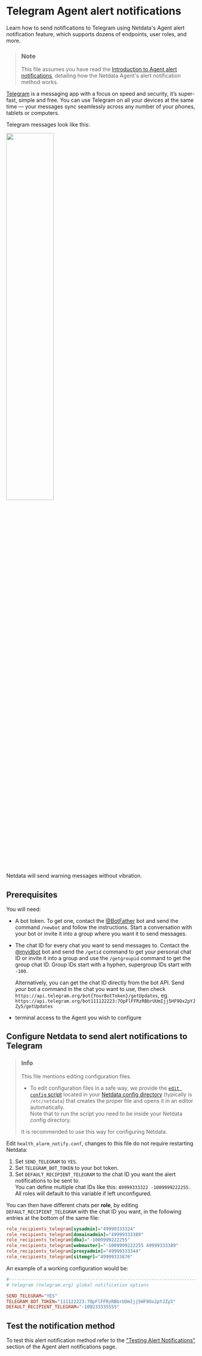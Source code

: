 # Telegram Agent alert notifications

Learn how to send notifications to Telegram using Netdata's Agent alert notification feature, which supports dozens of endpoints, user roles, and more.

> ### Note
>
> This file assumes you have read the [Introduction to Agent alert notifications](https://github.com/netdata/netdata/blob/master/health/notifications/README.md), detailing how the Netdata Agent's alert notification method works.

[Telegram](https://telegram.org/) is a messaging app with a focus on speed and security, it’s super-fast, simple and free. You can use Telegram on all your devices at the same time — your messages sync seamlessly across any number of your phones, tablets or computers.

Telegram messages look like this:

<img src="https://user-images.githubusercontent.com/1153921/66612223-f07dfb80-eb75-11e9-976f-5734ffd93ecd.png" width="50%">

Netdata will send warning messages without vibration.

## Prerequisites

You will need:

- A bot token. To get one, contact the [@BotFather](https://t.me/BotFather) bot and send the command `/newbot` and follow the instructions.
  Start a conversation with your bot or invite it into a group where you want it to send messages.
- The chat ID for every chat you want to send messages to. Contact the [@myidbot](https://t.me/myidbot) bot and send the `/getid` command to get your personal chat ID or invite it into a group and use the `/getgroupid` command to get the group chat ID. Group IDs start with a hyphen, supergroup IDs start with `-100`.  

    Alternatively, you can get the chat ID directly from the bot API. Send *your* bot a command in the chat you want to use, then check `https://api.telegram.org/bot{YourBotToken}/getUpdates`, eg.  `https://api.telegram.org/bot111122223:7OpFlFFRzRBbrUUmIjj5HF9Ox2pYJZy5/getUpdates`
- terminal access to the Agent you wish to configure

## Configure Netdata to send alert notifications to Telegram

> ### Info
>
> This file mentions editing configuration files.  
>
> - To edit configuration files in a safe way, we provide the [`edit config` script](https://github.com/netdata/netdata/blob/master/docs/configure/nodes.md#use-edit-config-to-edit-configuration-files) located in your [Netdata config directory](https://github.com/netdata/netdata/blob/master/docs/configure/nodes.md#the-netdata-config-directory) (typically is `/etc/netdata`) that creates the proper file and opens it in an editor automatically.  
> Note that to run the script you need to be inside your Netdata config directory.
>
> It is recommended to use this way for configuring Netdata.

Edit `health_alarm_notify.conf`, changes to this file do not require restarting Netdata:

1. Set `SEND_TELEGRAM` to `YES`.
2. Set `TELEGRAM_BOT_TOKEN` to your bot token.
3. Set `DEFAULT_RECIPIENT_TELEGRAM` to the chat ID you want the alert notifications to be sent to.  
    You can define multiple chat IDs like this: `49999333322 -1009999222255`.  
    All roles will default to this variable if left unconfigured.

You can then have different chats per **role**, by editing `DEFAULT_RECIPIENT_TELEGRAM` with the chat ID you want, in the following entries at the bottom of the same file:

```conf
role_recipients_telegram[sysadmin]="49999333324"
role_recipients_telegram[domainadmin]="49999333389"
role_recipients_telegram[dba]="-1009999222255"
role_recipients_telegram[webmaster]="-1009999222255 49999333389"
role_recipients_telegram[proxyadmin]="49999333344"
role_recipients_telegram[sitemgr]="49999333876"
```

An example of a working configuration would be:

```conf
#------------------------------------------------------------------------------
# telegram (telegram.org) global notification options

SEND_TELEGRAM="YES"
TELEGRAM_BOT_TOKEN="111122223:7OpFlFFRzRBbrUUmIjj5HF9Ox2pYJZy5"
DEFAULT_RECIPIENT_TELEGRAM="-100233335555"
```

## Test the notification method

To test this alert notification method refer to the ["Testing Alert Notifications"](https://github.com/netdata/netdata/blob/master/health/notifications/README.md#testing-alert-notifications) section of the Agent alert notifications page.
